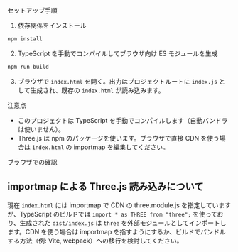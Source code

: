 セットアップ手順

1. 依存関係をインストール

```bash
npm install
```

2. TypeScript を手動でコンパイルしてブラウザ向け ES モジュールを生成

```bash
npm run build
```

3. ブラウザで `index.html` を開く。出力はプロジェクトルートに `index.js` として生成され、既存の `index.html` が読み込みます。

注意点
- このプロジェクトは TypeScript を手動でコンパイルします（自動バンドラは使いません）。
- Three.js は npm のパッケージを使います。ブラウザで直接 CDN を使う場合は `index.html` の importmap を編集してください。

ブラウザでの確認

## importmap による Three.js 読み込みについて

現在 `index.html` には importmap で CDN の three.module.js を指定していますが、TypeScript のビルドでは `import * as THREE from "three";` を使っており、生成された `dist/index.js` は `three` を外部モジュールとしてインポートします。CDN を使う場合は importmap を指すようにするか、ビルドでバンドルする方法（例: Vite, webpack）への移行を検討してください。
